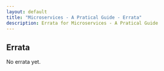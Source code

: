 ```yaml
---
layout: default
title: "Microservices - A Pratical Guide - Errata"
description: Errata for Microservices - A Pratical Guide
---
```


Errata
---

No errata yet.
